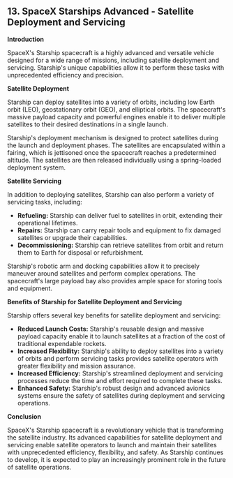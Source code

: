 ## 13. SpaceX Starships Advanced - Satellite Deployment and Servicing

**Introduction**

SpaceX's Starship spacecraft is a highly advanced and versatile vehicle designed for a wide range of missions, including satellite deployment and servicing. Starship's unique capabilities allow it to perform these tasks with unprecedented efficiency and precision.

**Satellite Deployment**

Starship can deploy satellites into a variety of orbits, including low Earth orbit (LEO), geostationary orbit (GEO), and elliptical orbits. The spacecraft's massive payload capacity and powerful engines enable it to deliver multiple satellites to their desired destinations in a single launch.

Starship's deployment mechanism is designed to protect satellites during the launch and deployment phases. The satellites are encapsulated within a fairing, which is jettisoned once the spacecraft reaches a predetermined altitude. The satellites are then released individually using a spring-loaded deployment system.

**Satellite Servicing**

In addition to deploying satellites, Starship can also perform a variety of servicing tasks, including:

* **Refueling:** Starship can deliver fuel to satellites in orbit, extending their operational lifetimes.
* **Repairs:** Starship can carry repair tools and equipment to fix damaged satellites or upgrade their capabilities.
* **Decommissioning:** Starship can retrieve satellites from orbit and return them to Earth for disposal or refurbishment.

Starship's robotic arm and docking capabilities allow it to precisely maneuver around satellites and perform complex operations. The spacecraft's large payload bay also provides ample space for storing tools and equipment.

**Benefits of Starship for Satellite Deployment and Servicing**

Starship offers several key benefits for satellite deployment and servicing:

* **Reduced Launch Costs:** Starship's reusable design and massive payload capacity enable it to launch satellites at a fraction of the cost of traditional expendable rockets.
* **Increased Flexibility:** Starship's ability to deploy satellites into a variety of orbits and perform servicing tasks provides satellite operators with greater flexibility and mission assurance.
* **Increased Efficiency:** Starship's streamlined deployment and servicing processes reduce the time and effort required to complete these tasks.
* **Enhanced Safety:** Starship's robust design and advanced avionics systems ensure the safety of satellites during deployment and servicing operations.

**Conclusion**

SpaceX's Starship spacecraft is a revolutionary vehicle that is transforming the satellite industry. Its advanced capabilities for satellite deployment and servicing enable satellite operators to launch and maintain their satellites with unprecedented efficiency, flexibility, and safety. As Starship continues to develop, it is expected to play an increasingly prominent role in the future of satellite operations.
